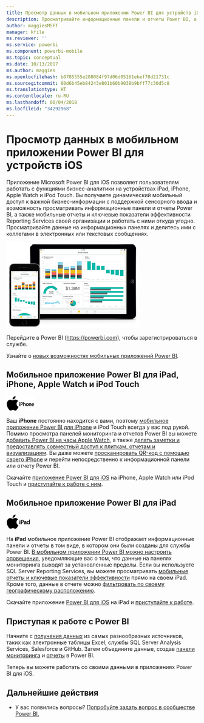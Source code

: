 ```yaml
---
title: Просмотр данных в мобильном приложении Power BI для устройств iOS
description: Просматривайте информационные панели и отчеты Power BI, а также мобильные отчеты и ключевые показатели эффективности Reporting Services, и работайте с ними на устройствах iPad, iPhone, Apple Watch и iPod Touch.
author: maggiesMSFT
manager: kfile
ms.reviewer: ''
ms.service: powerbi
ms.component: powerbi-mobile
ms.topic: conceptual
ms.date: 10/13/2017
ms.author: maggies
ms.openlocfilehash: b0785555e288084f97d06d05161ebef78d21731c
ms.sourcegitcommit: 80d6b45eb84243e801b60b9038b9bff77c30d5c8
ms.translationtype: HT
ms.contentlocale: ru-RU
ms.lasthandoff: 06/04/2018
ms.locfileid: "34292968"
---
```

# <a name="explore-your-data-on-the-power-bi-mobile-app-for-ios-devices"></a>Просмотр данных в мобильном приложении Power BI для устройств iOS
Приложение Microsoft Power BI для iOS позволяет пользователям работать с функциями бизнес-аналитики на устройствах iPad, iPhone, Apple Watch и iPod Touch. Вы получаете динамический мобильный доступ к важной бизнес-информации с поддержкой сенсорного ввода и возможность просматривать информационные панели и отчеты Power BI, а также мобильные отчеты и ключевые показатели эффективности Reporting Services своей организации и работать с ними откуда угодно. Просматривайте данные на информационных панелях и делитесь ими с коллегами в электронных или текстовых сообщениях.

![iPhone и iPad](media/mobile-ios-ipad-iphone-apps/pbi_ipad_iphonedevices.png)

Перейдите в Power BI (https://powerbi.com), чтобы зарегистрироваться в службе.

Узнайте о [новых возможностях мобильных приложений Power BI](mobile-whats-new-in-the-mobile-apps.md).

## <a name="power-bi-mobile-app-for-iphone-apple-watch-and-ipod-touch"></a>Мобильное приложение Power BI для iPad, iPhone, Apple Watch и iPod Touch
![Логотип iPhone](media/mobile-ios-ipad-iphone-apps/iphone-logo-40-px.png)

Ваш **iPhone** постоянно находится с вами, поэтому [мобильное приложение Power BI для iPhone](mobile-ipad-app-get-started.md) и iPod Touch всегда у вас под рукой. Помимо просмотра панелей мониторинга и отчетов Power BI вы можете [добавить Power BI на часы Apple Watch](mobile-apple-watch.md), а также [делать заметки и предоставлять совместный доступ к плиткам, отчетам и визуализациям](mobile-annotate-and-share-a-tile-from-the-mobile-apps.md). Вы даже можете [просканировать QR-код с помощью своего iPhone](mobile-apps-qr-code.md) и перейти непосредственно к информационной панели или отчету Power BI.

Скачайте [приложение Power BI для iOS](http://go.microsoft.com/fwlink/?LinkId=522062) на iPhone, Apple Watch или iPod Touch и [приступайте к работе с ним](mobile-iphone-app-get-started.md).

## <a name="power-bi-mobile-app-for-ipad"></a>Мобильное приложение Power BI для iPad
![Логотип iPad](media/mobile-ios-ipad-iphone-apps/ipad-logo-40-px.png)

На **iPad** мобильное приложение Power BI отображает информационные панели и отчеты в том виде, в котором они были созданы для службы Power BI. [В мобильном приложении Power BI можно настроить оповещения](mobile-set-data-alerts-in-the-mobile-apps.md), уведомляющие вас о том, что данные на панелях мониторинга выходят за установленные пределы. Если вы используете SQL Server Reporting Services, вы можете просматривать [мобильные отчеты и ключевые показатели эффективности](mobile-app-ssrs-kpis-mobile-on-premises-reports.md) прямо на своем iPad. Кроме того, данные в отчете можно [фильтровать по своему географическому расположению](mobile-apps-geographic-filtering.md).  

Скачайте приложение [Power BI для iOS](http://go.microsoft.com/fwlink/?LinkId=522062) на iPad и [приступайте к работе](mobile-ipad-app-get-started.md).

## <a name="get-started-with-power-bi"></a>Приступая к работе с Power BI
Начните с [получения данных](service-get-data.md) из самых разнообразных источников, таких как электронные таблицы Excel, службы SQL Server Analysis Services, Salesforce и GitHub. Затем объедините данные, создав [панели мониторинга](service-dashboards.md) и [отчеты](service-reports.md) в Power BI.

Теперь вы можете работать со своими данными в приложениях Power BI для iOS.

## <a name="next-steps"></a>Дальнейшие действия
* У вас появились вопросы? [Попробуйте задать вопрос в сообществе Power BI.](http://community.powerbi.com/)

